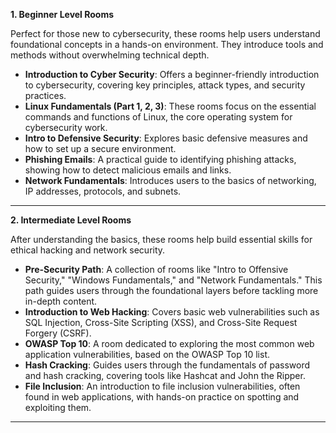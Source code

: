 **1. Beginner Level Rooms**

Perfect for those new to cybersecurity, these rooms help users understand foundational concepts in a hands-on environment. They introduce tools and methods without overwhelming technical depth.

- **Introduction to Cyber Security**: Offers a beginner-friendly introduction to cybersecurity, covering key principles, attack types, and security practices.
- **Linux Fundamentals (Part 1, 2, 3)**: These rooms focus on the essential commands and functions of Linux, the core operating system for cybersecurity work.
- **Intro to Defensive Security**: Explores basic defensive measures and how to set up a secure environment.
- **Phishing Emails**: A practical guide to identifying phishing attacks, showing how to detect malicious emails and links.
- **Network Fundamentals**: Introduces users to the basics of networking, IP addresses, protocols, and subnets.
---

**2. Intermediate Level Rooms**

After understanding the basics, these rooms help build essential skills for ethical hacking and network security.

- **Pre-Security Path**: A collection of rooms like "Intro to Offensive Security," "Windows Fundamentals," and "Network Fundamentals." This path guides users through the foundational layers before tackling more in-depth content.
- **Introduction to Web Hacking**: Covers basic web vulnerabilities such as SQL Injection, Cross-Site Scripting (XSS), and Cross-Site Request Forgery (CSRF).
- **OWASP Top 10**: A room dedicated to exploring the most common web application vulnerabilities, based on the OWASP Top 10 list.
- **Hash Cracking**: Guides users through the fundamentals of password and hash cracking, covering tools like Hashcat and John the Ripper.
- **File Inclusion**: An introduction to file inclusion vulnerabilities, often found in web applications, with hands-on practice on spotting and exploiting them.
---

